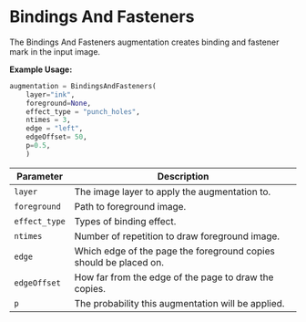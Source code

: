 # Bindings And Fasteners

The Bindings And Fasteners augmentation creates binding and fastener mark in the input image.

**Example Usage:**

```python
augmentation = BindingsAndFasteners(
	layer="ink",
	foreground=None,
	effect_type = "punch_holes",
	ntimes = 3,
	edge = "left",
	edgeOffset= 50,
	p=0.5,
	)
```

| Parameter       | Description                                                      |
|-----------------|------------------------------------------------------------------|
| `layer`		  | The image layer to apply the augmentation to.                    |
| `foreground`    | Path to foreground image.                                        |
| `effect_type`   | Types of binding effect.                                         |
| `ntimes`        | Number of repetition to draw foreground image.                   |
| `edge`          | Which edge of the page the foreground copies should be placed on.|
| `edgeOffset`    | How far from the edge of the page to draw the copies.            |
| `p`             | The probability this augmentation will be applied.               |

